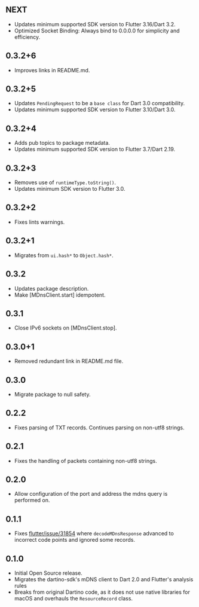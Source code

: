 ## NEXT

* Updates minimum supported SDK version to Flutter 3.16/Dart 3.2.
* Optimized Socket Binding: Always bind to 0.0.0.0 for simplicity and efficiency.

## 0.3.2+6

* Improves links in README.md.

## 0.3.2+5

* Updates `PendingRequest` to be a `base class` for Dart 3.0 compatibility.
* Updates minimum supported SDK version to Flutter 3.10/Dart 3.0.

## 0.3.2+4

* Adds pub topics to package metadata.
* Updates minimum supported SDK version to Flutter 3.7/Dart 2.19.

## 0.3.2+3

* Removes use of `runtimeType.toString()`.
* Updates minimum SDK version to Flutter 3.0.

## 0.3.2+2

* Fixes lints warnings.

## 0.3.2+1

* Migrates from `ui.hash*` to `Object.hash*`.

## 0.3.2

* Updates package description.
* Make [MDnsClient.start] idempotent.

## 0.3.1

* Close IPv6 sockets on [MDnsClient.stop].

## 0.3.0+1

* Removed redundant link in README.md file.

## 0.3.0

* Migrate package to null safety.

## 0.2.2
* Fixes parsing of TXT records. Continues parsing on non-utf8 strings.

## 0.2.1
* Fixes the handling of packets containing non-utf8 strings.

## 0.2.0
* Allow configuration of the port and address the mdns query is performed on.

## 0.1.1

* Fixes [flutter/issue/31854](https://github.com/flutter/flutter/issues/31854) where `decodeMDnsResponse` advanced to incorrect code points and ignored some records.

## 0.1.0

* Initial Open Source release.
* Migrates the dartino-sdk's mDNS client to Dart 2.0 and Flutter's analysis rules
* Breaks from original Dartino code, as it does not use native libraries for macOS and overhauls the `ResourceRecord` class.
